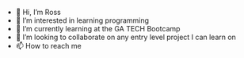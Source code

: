 - 👋 Hi, I’m Ross
- 👀 I’m interested in learning programming
- 🌱 I’m currently learning at the GA TECH Bootcamp
- 💞️ I’m looking to collaborate on any entry level project I can learn on
- 📫 How to reach me 

<!---
RMcwey/RMcwey is a ✨ special ✨ repository because its `README.md` (this file) appears on your GitHub profile.
You can click the Preview link to take a look at your changes.
--->
